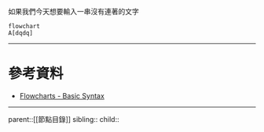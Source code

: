 如果我們今天想要輸入一串沒有連著的文字
```mermaid
flowchart
A[dqdq]
```

- - -
# 參考資料
- [Flowcharts - Basic Syntax](https://mermaid.js.org/syntax/flowchart.html)
- - -
parent::[[節點目錄]]
sibling::
child::